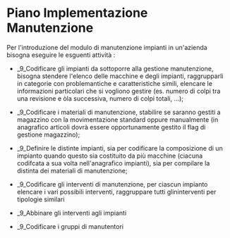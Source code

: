 # Piano Implementazione Manutenzione
Per l'introduzione del modulo di manutenzione impianti in un'azienda bisogna eseguire le
esguenti attività : 

- _9_Codificare gli impianti da sottoporre alla gestione manutenzione, bisogna stendere l'elenco
delle macchine e degli impianti, raggrupparli in categorie con problemantiche e caratteristiche
simili, elencare le informazioni particolari che si vogliono gestire (es. numero di colpi tra una
revisione e òla successiva, numero di colpi totali, ...);

- _9_Codificare i materiali di manutenzione, stabilire se saranno gestiti a magazzino con la
movimentazione standard oppure manualmente (in anagrafico articoli dovrà essere opportunamente
gestito il flag di gestione magazzino);

- _9_Definire le distinte impianti, sia per codificare la composizione di un impianto quando
questo sia costituito da più macchine (ciacuna codifcata a sua volta nell'anagrafico impianti), sia
per compilare la distinta dei materiali di manutenzione;

- _9_Codificare gli interventi di manutenzione, per ciascun impianto elencare i vari possibili
interventi, raggruppare tutti glininterventi per tipologie similari

- _9_Abbinare gli interventi agli impianti

- _9_Codificare i gruppi di manutentori

